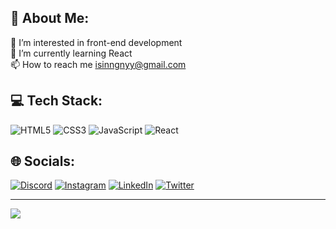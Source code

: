 ## 💫 About Me:
👀 I’m interested in front-end development<br>🌱 I’m currently learning React<br>📫 How to reach me isinngnyy@gmail.com




## 💻 Tech Stack:
![HTML5](https://img.shields.io/badge/html5-%23E34F26.svg?style=flat&logo=html5&logoColor=white) ![CSS3](https://img.shields.io/badge/css3-%231572B6.svg?style=flat&logo=css3&logoColor=white) ![JavaScript](https://img.shields.io/badge/javascript-%23323330.svg?style=flat&logo=javascript&logoColor=%23F7DF1E)   ![React](https://img.shields.io/badge/react-%2320232a.svg?style=flat&logo=react&logoColor=%2361DAFB)



## 🌐 Socials:
[![Discord](https://img.shields.io/badge/Discord-%237289DA.svg?logo=discord&logoColor=white)](https://discord.gg/Işınnur#1566) [![Instagram](https://img.shields.io/badge/Instagram-%23E4405F.svg?logo=Instagram&logoColor=white)](https://instagram.com/isinnurgunay) [![LinkedIn](https://img.shields.io/badge/LinkedIn-%230077B5.svg?logo=linkedin&logoColor=white)](https://linkedin.com/in/işınnur-günay-b2b7a9235) [![Twitter](https://img.shields.io/badge/Twitter-%231DA1F2.svg?logo=Twitter&logoColor=white)](https://twitter.com/isinnurg) 



---
[![](https://visitcount.itsvg.in/api?id=isinnur&icon=2&color=12)](https://visitcount.itsvg.in)

<!-- Proudly created with GPRM ( https://gprm.itsvg.in ) -->




